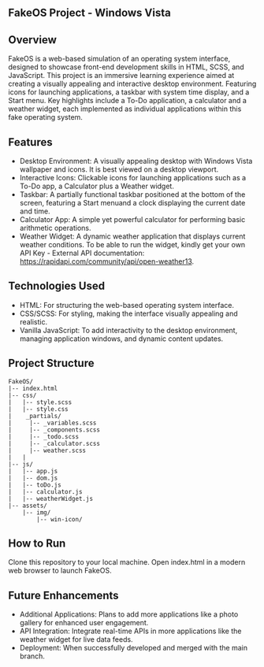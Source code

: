 ## FakeOS Project - Windows Vista

## Overview
FakeOS is a web-based simulation of an operating system interface, designed to showcase front-end development skills in HTML, SCSS, and JavaScript. This project is an immersive learning experience aimed at creating a visually appealing and interactive desktop environment. Featuring icons for launching applications, a taskbar with system time display, and a Start menu. Key highlights include a To-Do application, a calculator and a weather widget, each implemented as individual applications within this fake operating system.

## Features
- Desktop Environment: A visually appealing desktop with Windows Vista wallpaper and icons. It is best viewed on a desktop viewport.
- Interactive Icons: Clickable icons for launching applications such as a To-Do app, a Calculator plus a Weather widget.
- Taskbar: A partially functional taskbar positioned at the bottom of the screen, featuring a Start menuand a clock displaying the current date and time.
- Calculator App: A simple yet powerful calculator for performing basic arithmetic operations.
- Weather Widget: A dynamic weather application that displays current weather conditions. To be able to run the widget, kindly get your own API Key - External API documentation: https://rapidapi.com/community/api/open-weather13.

## Technologies Used
- HTML: For structuring the web-based operating system interface.
- CSS/SCSS: For styling, making the interface visually appealing and realistic.
- Vanilla JavaScript: To add interactivity to the desktop environment, managing application windows, and dynamic content updates.

## Project Structure
```
FakeOS/
|-- index.html
|-- css/
|   |-- style.scss
|   |-- style.css
|    _partials/
|     |-- _variables.scss
|     |-- _components.scss
|     |-- _todo.scss
|     |-- _calculator.scss
|     |-- weather.scss
|   |
|-- js/
|   |-- app.js
|   |-- dom.js
|   |-- toDo.js
|   |-- calculator.js
|   |-- weatherWidget.js
|-- assets/
    |-- img/
        |-- win-icon/

```

## How to Run
Clone this repository to your local machine.
Open index.html in a modern web browser to launch FakeOS.

## Future Enhancements
- Additional Applications: Plans to add more applications like a photo gallery for enhanced user engagement.
- API Integration: Integrate real-time APIs in more applications like the weather widget for live data feeds.
- Deployment: When successfully developed and merged with the main branch.